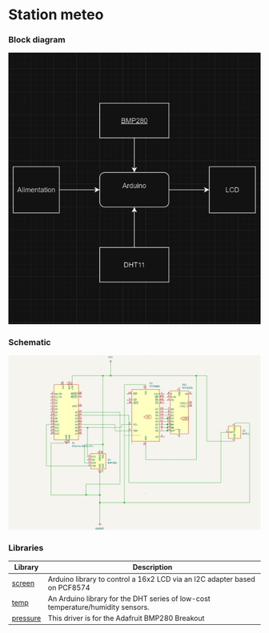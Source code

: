 # Station meteo

### Block diagram

<!-- Make sure the path to the picture is correct -->
![Block Diagram](meteo.png)

### Schematic

![Schematic](Schema.png)


### Libraries

<!-- This is just an example, fill in the table with your actual components -->

| Library | Description | 
|---------|-------------|
| [screen](https://github.com/blackhack/LCD_I2C/blob/master/src/LCD_I2C.h) | Arduino library to control a 16x2 LCD via an I2C adapter based on PCF8574|
| [temp](https://github.com/adafruit/DHT-sensor-library) | An Arduino library for the DHT series of low-cost temperature/humidity sensors. |
| [pressure](https://github.com/adafruit/Adafruit_BMP280_Library) | This driver is for the Adafruit BMP280 Breakout | 

